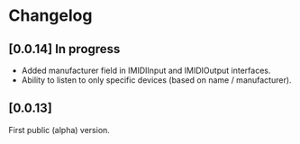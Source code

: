 # Changelog

## [0.0.14] In progress
- Added manufacturer field in IMIDIInput and IMIDIOutput interfaces.
- Ability to listen to only specific devices (based on name / manufacturer).

## [0.0.13]
First public (alpha) version.
